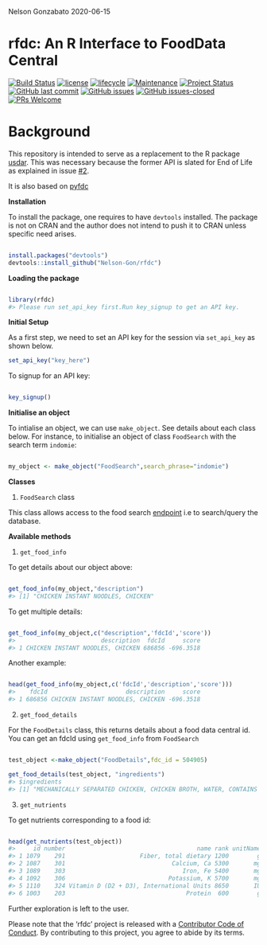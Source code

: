 Nelson Gonzabato
2020-06-15

# rfdc: An R Interface to FoodData Central

[![Build
Status](https://travis-ci.org/Nelson-Gon/rfdc.png?branch=master)](https://travis-ci.org/Nelson-Gon/rfdc)
[![license](https://img.shields.io/badge/license-GPL--3-blue.svg)](https://www.gnu.org/licenses/old-licenses/gpl-3.0.html)
[![lifecycle](https://img.shields.io/badge/lifecycle-experimental-orange.svg)](https://www.tidyverse.org/lifecycle/#experimental)
[![Maintenance](https://img.shields.io/badge/Maintained%3F-yes-green.svg)](https://GitHub.com/Nelson-Gon/rfdc/graphs/commit-activity)
[![Project
Status](http://www.repostatus.org/badges/latest/active.svg)](http://www.repostatus.org/#active)
[![GitHub last
commit](https://img.shields.io/github/last-commit/Nelson-Gon/rfdc.svg)](https://github.com/Nelson-Gon/rfdc/commits/master)
[![GitHub
issues](https://img.shields.io/github/issues/Nelson-Gon/rfdc.svg)](https://GitHub.com/Nelson-Gon/rfdc/issues/)
[![GitHub
issues-closed](https://img.shields.io/github/issues-closed/Nelson-Gon/rfdc.svg)](https://GitHub.com/Nelson-Gon/rfdc/issues?q=is%3Aissue+is%3Aclosed)
[![PRs
Welcome](https://img.shields.io/badge/PRs-welcome-brightgreen.svg?style=flat-square)](http://makeapullrequest.com)

# Background

This repository is intended to serve as a replacement to the R package
[usdar](https://github.com/Nelson-Gon/usdar). This was necessary because
the former API is slated for End of Life as explained in issue
[\#2](https://github.com/Nelson-Gon/usdar/issues/2).

It is also based on [pyfdc](https://github.com/Nelson-Gon/pyfdc)

**Installation**

To install the package, one requires to have `devtools` installed. The
package is not on CRAN and the author does not intend to push it to CRAN
unless specific need arises.

``` r

install.packages("devtools")
devtools::install_github("Nelson-Gon/rfdc")
```

**Loading the package**

``` r

library(rfdc)
#> Please run set_api_key first.Run key_signup to get an API key.
```

**Initial Setup**

As a first step, we need to set an API key for the session via
`set_api_key` as shown below.

``` r
set_api_key("key_here")
```

To signup for an API key:

``` r

key_signup()
```

**Initialise an object**

To intialise an object, we can use `make_object`. See details about each
class below. For instance, to initialise an object of class `FoodSearch`
with the search term `indomie`:

``` r

my_object <- make_object("FoodSearch",search_phrase="indomie")
```

**Classes**

1.  `FoodSearch` class

This class allows access to the food search
[endpoint](https://fdc.nal.usda.gov/api-guide.html) i.e to search/query
the database.

**Available methods**

1.  `get_food_info`

To get details about our object above:

``` r

get_food_info(my_object,"description")
#> [1] "CHICKEN INSTANT NOODLES, CHICKEN"
```

To get multiple details:

``` r

get_food_info(my_object,c("description",'fdcId','score'))
#>                        description  fdcId     score
#> 1 CHICKEN INSTANT NOODLES, CHICKEN 686856 -696.3518
```

Another example:

``` r

head(get_food_info(my_object,c('fdcId','description','score')))
#>    fdcId                      description     score
#> 1 686856 CHICKEN INSTANT NOODLES, CHICKEN -696.3518
```

2.  `get_food_details`

For the `FoodDetails` class, this returns details about a food data
central id. You can get an fdcId using `get_food_info` from `FoodSearch`

``` r

test_object <-make_object("FoodDetails",fdc_id = 504905)

get_food_details(test_object, "ingredients")
#> $ingredients
#> [1] "MECHANICALLY SEPARATED CHICKEN, CHICKEN BROTH, WATER, CONTAINS LESS THAN 2% OF: SALT, SUGAR, SPICES, SODIUM PHOSPHATE, SODIUM ASCORBATE, SODIUM NITRITE, NATURAL FLAVORS, EXTRACTIVES OF PAPRIKA."
```

3.  `get_nutrients`

To get nutrients corresponding to a food id:

``` r

head(get_nutrients(test_object))
#>     id number                                     name rank unitName
#> 1 1079    291                     Fiber, total dietary 1200        g
#> 2 1087    301                              Calcium, Ca 5300       mg
#> 3 1089    303                                 Iron, Fe 5400       mg
#> 4 1092    306                             Potassium, K 5700       mg
#> 5 1110    324 Vitamin D (D2 + D3), International Units 8650       IU
#> 6 1003    203                                  Protein  600        g
```

Further exploration is left to the user.

Please note that the ‘rfdc’ project is released with a [Contributor Code
of Conduct](.github/CODE_OF_CONDUCT.md). By contributing to this
project, you agree to abide by its terms.
